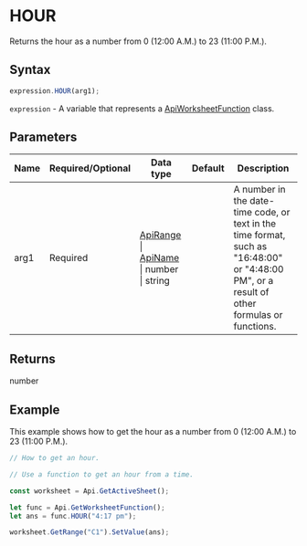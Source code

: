 # HOUR

Returns the hour as a number from 0 (12:00 A.M.) to 23 (11:00 P.M.).

## Syntax

```javascript
expression.HOUR(arg1);
```

`expression` - A variable that represents a [ApiWorksheetFunction](../ApiWorksheetFunction.md) class.

## Parameters

| **Name** | **Required/Optional** | **Data type** | **Default** | **Description** |
| ------------- | ------------- | ------------- | ------------- | ------------- |
| arg1 | Required | [ApiRange](../../ApiRange/ApiRange.md) \| [ApiName](../../ApiName/ApiName.md) \| number \| string |  | A number in the date-time code, or text in the time format, such as "16:48:00" or "4:48:00 PM", or a result of other formulas or functions. |

## Returns

number

## Example

This example shows how to get the hour as a number from 0 (12:00 A.M.) to 23 (11:00 P.M.).

```javascript editor-xlsx
// How to get an hour.

// Use a function to get an hour from a time.

const worksheet = Api.GetActiveSheet();

let func = Api.GetWorksheetFunction();
let ans = func.HOUR("4:17 pm"); 

worksheet.GetRange("C1").SetValue(ans);

```
